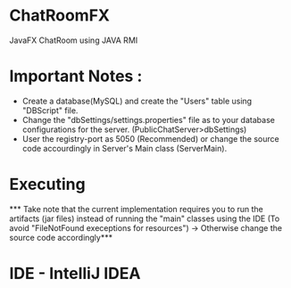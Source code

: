 # ChatRoomFX
JavaFX ChatRoom using JAVA RMI

# Important Notes : 
- Create a database(MySQL) and create the "Users" table using "DBScript" file.
- Change the "dbSettings/settings.properties" file as to your database configurations for the server.
  (PublicChatServer>dbSettings)
- User the registry-port as 5050 (Recommended) or change the source code accourdingly in Server's Main class (ServerMain).

# Executing 
*** Take note that the current implementation requires you to run the artifacts (jar files) instead of running the "main" classes 
using the IDE (To avoid "FileNotFound execeptions for resources") -> Otherwise change the source code accordingly*** 

# IDE - IntelliJ IDEA
